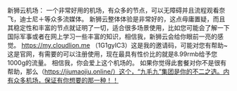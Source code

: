 新狮云机场：
一个非常好用的机场，有众多的节点，可以无障碍并且流程观看奈飞，迪士尼＋等众多流媒体。
新狮云整体体验是非常好的，这点毋庸置疑，而且其稳定性和丰富的节点就证明了一切，适合很多场景使用，比如您可能会了解一下国际军事或者在网上学习一些丰富的知识，相信我，新狮云会给你眼前一亮的感觉。
https://my.cloudlion.me  （1G1gyIC3）这是我的邀请码，可能对您有帮助~
这是官网，有需要的可以注册使用，现在最具有性价比的就是8.99rmb给予您1000g的流量。
相信我，你会爱上这个机场的。
如果你觉得此套餐对你不是很有帮助，那么（https://jiumaojiu.online/）这个，“九毛九”集团是你的不二之选。内有众多机场，保证有你想要的那一种！！
